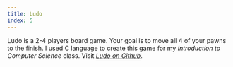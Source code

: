 ```yaml
---
title: Ludo
index: 5
---
```


Ludo is a 2-4 players board game. Your goal is to move all 4 of your pawns to the finish. I used C language to create this game for my _Introduction to Computer Science_ class. Visit [_Ludo on Github_](https://github.com/anilkarasah/AnilKarasah/tree/main/KizmaBirader).
